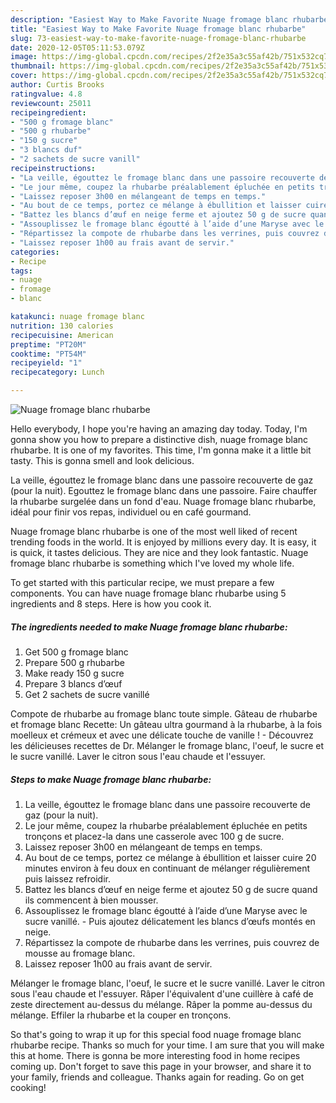 ```yaml
---
description: "Easiest Way to Make Favorite Nuage fromage blanc rhubarbe"
title: "Easiest Way to Make Favorite Nuage fromage blanc rhubarbe"
slug: 73-easiest-way-to-make-favorite-nuage-fromage-blanc-rhubarbe
date: 2020-12-05T05:11:53.079Z
image: https://img-global.cpcdn.com/recipes/2f2e35a3c55af42b/751x532cq70/nuage-fromage-blanc-rhubarbe-photo-principale-de-la-recette.jpg
thumbnail: https://img-global.cpcdn.com/recipes/2f2e35a3c55af42b/751x532cq70/nuage-fromage-blanc-rhubarbe-photo-principale-de-la-recette.jpg
cover: https://img-global.cpcdn.com/recipes/2f2e35a3c55af42b/751x532cq70/nuage-fromage-blanc-rhubarbe-photo-principale-de-la-recette.jpg
author: Curtis Brooks
ratingvalue: 4.8
reviewcount: 25011
recipeingredient:
- "500 g fromage blanc"
- "500 g rhubarbe"
- "150 g sucre"
- "3 blancs duf"
- "2 sachets de sucre vanill"
recipeinstructions:
- "La veille, égouttez le fromage blanc dans une passoire recouverte de gaz (pour la nuit)."
- "Le jour même, coupez la rhubarbe préalablement épluchée en petits tronçons et placez-la dans une casserole avec 100 g de sucre."
- "Laissez reposer 3h00 en mélangeant de temps en temps."
- "Au bout de ce temps, portez ce mélange à ébullition et laisser cuire 20 minutes environ à feu doux en continuant de mélanger régulièrement puis laissez refroidir."
- "Battez les blancs d’œuf en neige ferme et ajoutez 50 g de sucre quand ils commencent à bien mousser."
- "Assouplissez le fromage blanc égoutté à l’aide d’une Maryse avec le sucre vanillé. Puis ajoutez délicatement les blancs d’œufs montés en neige."
- "Répartissez la compote de rhubarbe dans les verrines, puis couvrez de mousse au fromage blanc."
- "Laissez reposer 1h00 au frais avant de servir."
categories:
- Recipe
tags:
- nuage
- fromage
- blanc

katakunci: nuage fromage blanc 
nutrition: 130 calories
recipecuisine: American
preptime: "PT20M"
cooktime: "PT54M"
recipeyield: "1"
recipecategory: Lunch

---
```



![Nuage fromage blanc rhubarbe](https://img-global.cpcdn.com/recipes/2f2e35a3c55af42b/751x532cq70/nuage-fromage-blanc-rhubarbe-photo-principale-de-la-recette.jpg)

Hello everybody, I hope you're having an amazing day today. Today, I'm gonna show you how to prepare a distinctive dish, nuage fromage blanc rhubarbe. It is one of my favorites. This time, I'm gonna make it a little bit tasty. This is gonna smell and look delicious.

La veille, égouttez le fromage blanc dans une passoire recouverte de gaz (pour la nuit). Egouttez le fromage blanc dans une passoire. Faire chauffer la rhubarbe surgelée dans un fond d&#39;eau. Nuage fromage blanc rhubarbe, idéal pour finir vos repas, individuel ou en café gourmand.

Nuage fromage blanc rhubarbe is one of the most well liked of recent trending foods in the world. It is enjoyed by millions every day. It is easy, it is quick, it tastes delicious. They are nice and they look fantastic. Nuage fromage blanc rhubarbe is something which I've loved my whole life.


To get started with this particular recipe, we must prepare a few components. You can have nuage fromage blanc rhubarbe using 5 ingredients and 8 steps. Here is how you cook it.

<!--inarticleads1-->

##### The ingredients needed to make Nuage fromage blanc rhubarbe:

1. Get 500 g fromage blanc
1. Prepare 500 g rhubarbe
1. Make ready 150 g sucre
1. Prepare 3 blancs d’œuf
1. Get 2 sachets de sucre vanillé


Compote de rhubarbe au fromage blanc toute simple. Gâteau de rhubarbe et fromage blanc Recette: Un gâteau ultra gourmand à la rhubarbe, à la fois moelleux et crémeux et avec une délicate touche de vanille ! - Découvrez les délicieuses recettes de Dr. Mélanger le fromage blanc, l&#39;oeuf, le sucre et le sucre vanillé. Laver le citron sous l&#39;eau chaude et l&#39;essuyer. 

<!--inarticleads2-->

##### Steps to make Nuage fromage blanc rhubarbe:

1. La veille, égouttez le fromage blanc dans une passoire recouverte de gaz (pour la nuit).
1. Le jour même, coupez la rhubarbe préalablement épluchée en petits tronçons et placez-la dans une casserole avec 100 g de sucre.
1. Laissez reposer 3h00 en mélangeant de temps en temps.
1. Au bout de ce temps, portez ce mélange à ébullition et laisser cuire 20 minutes environ à feu doux en continuant de mélanger régulièrement puis laissez refroidir.
1. Battez les blancs d’œuf en neige ferme et ajoutez 50 g de sucre quand ils commencent à bien mousser.
1. Assouplissez le fromage blanc égoutté à l’aide d’une Maryse avec le sucre vanillé. - Puis ajoutez délicatement les blancs d’œufs montés en neige.
1. Répartissez la compote de rhubarbe dans les verrines, puis couvrez de mousse au fromage blanc.
1. Laissez reposer 1h00 au frais avant de servir.


Mélanger le fromage blanc, l&#39;oeuf, le sucre et le sucre vanillé. Laver le citron sous l&#39;eau chaude et l&#39;essuyer. Râper l&#39;équivalent d&#39;une cuillère à café de zeste directement au-dessus du mélange. Râper la pomme au-dessus du mélange. Effiler la rhubarbe et la couper en tronçons. 

So that's going to wrap it up for this special food nuage fromage blanc rhubarbe recipe. Thanks so much for your time. I am sure that you will make this at home. There is gonna be more interesting food in home recipes coming up. Don't forget to save this page in your browser, and share it to your family, friends and colleague. Thanks again for reading. Go on get cooking!
